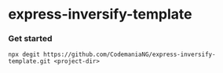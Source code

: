 # express-inversify-template

### Get started

```shell
npx degit https://github.com/CodemaniaNG/express-inversify-template.git <project-dir>
```
